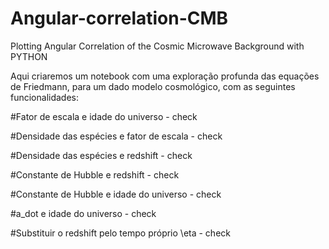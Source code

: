 # Angular-correlation-CMB
Plotting Angular Correlation of the Cosmic Microwave Background with PYTHON

Aqui criaremos um notebook com uma exploração profunda das equações de Friedmann, para um dado modelo cosmológico, com as seguintes funcionalidades:

#Fator de escala e idade do universo - check

#Densidade das espécies e fator de escala - check

#Densidade das espécies e redshift - check

#Constante de Hubble e redshift - check

#Constante de Hubble e idade do universo - check

#a_dot e idade do universo - check

#Substituir o redshift pelo tempo próprio \eta - check
